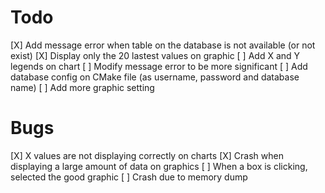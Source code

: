 # Todo
[X] Add message error when table on the database is not available (or not exist)
[X] Display only the 20 lastest values on graphic
[ ] Add X and Y legends on chart
[ ] Modify message error to be more significant
[ ] Add database config on CMake file (as username, password and database name)
[ ] Add more graphic setting
# Bugs
[X] X values are not displaying correctly on charts
[X] Crash when displaying a large amount of data on graphics
[ ] When a box is clicking, selected the good graphic
[ ] Crash due to memory dump